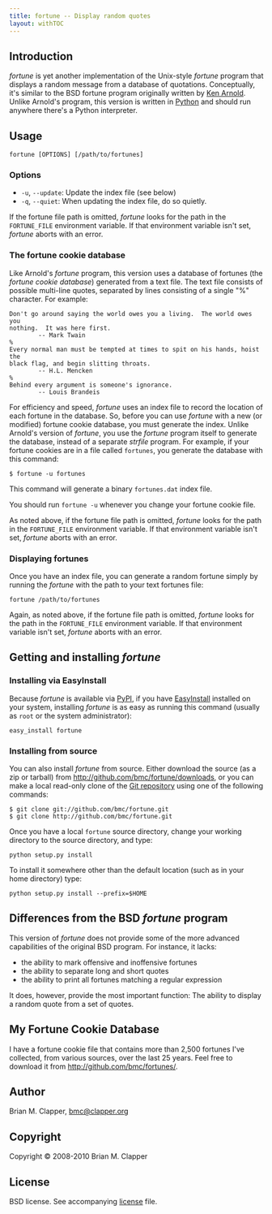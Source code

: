 ```yaml
---
title: fortune -- Display random quotes
layout: withTOC
---
```


## Introduction

*fortune* is yet another implementation of the Unix-style *fortune* program
that displays a random message from a database of quotations. Conceptually,
it's similar to the BSD fortune program originally written by [Ken Arnold][].
Unlike Arnold's program, this version is written in [Python][] and should
run anywhere there's a Python interpreter.

[Ken Arnold]: http://en.wikipedia.org/wiki/Ken_Arnold
[Python]: http://www.python.org/

## Usage

    fortune [OPTIONS] [/path/to/fortunes]

### Options

* `-u`, `--update`: Update the index file (see below)
* `-q`, `--quiet`: When updating the index file, do so quietly.

If the fortune file path is omitted, *fortune* looks for the path in the
`FORTUNE_FILE` environment variable. If that environment variable isn't set,
*fortune* aborts with an error.

### The fortune cookie database

Like Arnold's *fortune* program, this version uses a database of fortunes
(the *fortune cookie database*) generated from a text file. The text file
consists of possible multi-line quotes, separated by lines consisting of a
single "%" character. For example:

    Don't go around saying the world owes you a living.  The world owes you
    nothing.  It was here first.
            -- Mark Twain
    %
    Every normal man must be tempted at times to spit on his hands, hoist the
    black flag, and begin slitting throats.
            -- H.L. Mencken
    %
    Behind every argument is someone's ignorance.
            -- Louis Brandeis

For efficiency and speed, *fortune* uses an index file to record the
location of each fortune in the database. So, before you can use *fortune*
with a new (or modified) fortune cookie database, you must generate the
index. Unlike Arnold's version of *fortune*, you use the *fortune* program
itself to generate the database, instead of a separate *strfile* program.
For example, if your fortune cookies are in a file called `fortunes`, you
generate the database with this command:

    $ fortune -u fortunes

This command will generate a binary `fortunes.dat` index file.

You should run `fortune -u` whenever you change your fortune cookie file.

As noted above, if the fortune file path is omitted, *fortune* looks for
the path in the `FORTUNE_FILE` environment variable. If that environment
variable isn't set, *fortune* aborts with an error.

### Displaying fortunes

Once you have an index file, you can generate a random fortune simply by
running the *fortune* with the path to your text fortunes file:

    fortune /path/to/fortunes

Again, as noted above, if the fortune file path is omitted, *fortune* looks
for the path in the `FORTUNE_FILE` environment variable. If that
environment variable isn't set, *fortune* aborts with an error.

## Getting and installing *fortune*

### Installing via EasyInstall

Because *fortune* is available via [PyPI][], if you have [EasyInstall][]
installed on your system, installing *fortune* is as easy as running this
command (usually as `root` or the system administrator):

    easy_install fortune

### Installing from source

You can also install *fortune* from source. Either download the source
(as a zip or tarball) from <http://github.com/bmc/fortune/downloads>, or
you can make a local read-only clone of the [Git repository][] using one of
the following commands:

    $ git clone git://github.com/bmc/fortune.git
    $ git clone http://github.com/bmc/fortune.git

[EasyInstall]: http://peak.telecommunity.com/DevCenter/EasyInstall
[PyPI]: http://pypi.python.org/pypi
[Git repository]: http://github.com/bmc/fortune.git

Once you have a local `fortune` source directory, change your working directory
to the source directory, and type:

    python setup.py install

To install it somewhere other than the default location (such as in your
home directory) type:

    python setup.py install --prefix=$HOME

## Differences from the BSD *fortune* program

This version of *fortune* does not provide some of the more advanced
capabilities of the original BSD program. For instance, it lacks:

* the ability to mark offensive and inoffensive fortunes
* the ability to separate long and short quotes
* the ability to print all fortunes matching a regular expression

It does, however, provide the most important function: The ability to
display a random quote from a set of quotes.

## My Fortune Cookie Database

I have a fortune cookie file that contains more than 2,500 fortunes I've
collected, from various sources, over the last 25 years. Feel free to
download it from <http://github.com/bmc/fortunes/>.

## Author

Brian M. Clapper, [bmc@clapper.org][]

[bmc@clapper.org]: mailto:bmc@clapper.org

## Copyright

Copyright &copy; 2008-2010 Brian M. Clapper

## License

BSD license. See accompanying [license][] file.

[license]: license.html
